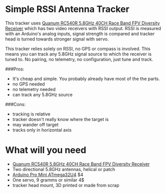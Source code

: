 Simple RSSI Antenna Tracker
===========================

This tracker uses [Quanum RC540R 5.8GHz 40CH Race Band FPV Diversity Receiver](https://www.hobbyking.com/en_us/5-8ghz-32ch-8-race-channels-diversity-vrx.html)
which has two video receivers with RSSI output. RSSI is measured with an Arduino's analog inputs, signal strength is compared and tracker head is turned towards stronger signal with servo.

This tracker relies solely on RSSI, no GPS or compass is involved.
This means you can track any 5.8GHz signal source to which the receiver is tuned to.
No pairing, no telemetry, no configuration, just tune and track.

###Pros:
* It's cheap and simple. You probably already have most of the the parts.
* no GPS needed
* no telemetry needed
* can track any 5.8GHz source

###Cons:
* tracking is relative
* tracker doesn't really know where the target is
* may wander off target
* tracks only in horizontal axis

# What will you need
* [Quanum RC540R 5.8GHz 40CH Race Band FPV Diversity Receiver](https://www.hobbyking.com/en_us/5-8ghz-32ch-8-race-channels-diversity-vrx.html)
* Two directional 5.8GHz antennas, helical or patch
* [Arduino Pro Mini ATmega32U4](http://www.ebay.com/sch/i.html?_from=R40&_sacat=0&_nkw=Arduino++atmega+32u4&rt=nc&LH_BIN=1) $4
* One servo, 9 gramms or similar 4$
* tracker head mount, 3D printed or made from scrap



